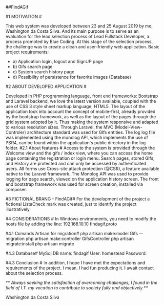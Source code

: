 ##FindAGif

#1 MOTIVATION #

This web system was developed between 23 and 25 August 2019 by me, Washington da Costa Silva. And its main purpose is to serve as an evaluation for the lead selection process of Lead Fullstack Developer, a process promoted by Blue Coding. At this stage of the selection process, the challenge was to create a clean and user-friendly web application.
Basic project requirements:
- a) Application login, logout and SignUP page
- b) Gifs search page
- c) System search history page
- d) Possibility of persistence for favorite images (Database)

#2 ABOUT DEVELOPED APPLICATION #

Developed in PHP programming language, front end frameworks: Bootstrap and Laravel backend, we love the latest version available, coupled with the use of CSS 3 style sheet markup language, HTML5. The layout of the application took into account the concept of mobile-first, already provided by the bootstrap framework, as well as the layout of the pages through the grid system adopted by it. Thus making the system responsive and adapted to various resolution sizes. Through Laravel, the MVC (Model-View-Controler) architecture standard was used for GIfs entities. The log log file was implemented using the monolog API, which implements the use of PSR4, can be found within the application's public directory in the log folder.
#2.1 About features #
Access to the system is provided through the Welcome view and the gifs / index view, where you can access the home page containing the registration or login menu.
Search pages, stored GIfs, and History are protected and can only be accessed by authenticated users.
All forms use Cross-site attack protection (@CSR), a feature available native to the Laravel framework.
The Monolog API was used to provide logging for page search, viewed on the application history screen.
The front end bootstrap framework was used for screen creation, installed via composer.

#3 FICTIONAL BRANG - FindAGif#
For the development of the project a fictional ListaCheck mark was created, just to identify the project illustratively.

#4 CONSIDERATIONS #
In Windows environments, you need to modify the hosts file by adding the line:
192.168.10.10   findagif.proto

#4.1 Comands Artisan for migration#
php artisan make:model Gifs --migration
php artisan make:controller GifsController
php artisan migrate:install
php artisan migrate

#4.3 Database#
MySql
DB name: findagif
User: homestead
Password:

#4.3 Conclusion #
In addition, I hope I have met the expectations and requirements of the project. I mean, I had fun producing it. I await contact about the selection process.

_** Always seeking the satisfaction of overcoming challenges, I found in the field of I.T. my vocation to contribute to society fully and objectively.**_


<right>Washington da Costa Silva</right>
